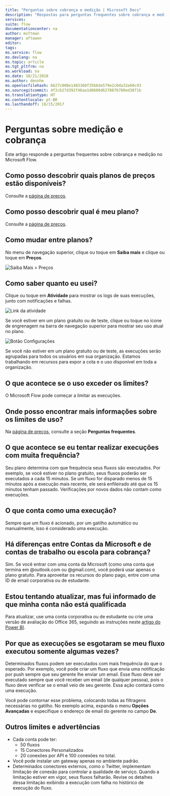 ```yaml
---
title: "Perguntas sobre cobrança e medição | Microsoft Docs"
description: "Respostas para perguntas frequentes sobre cobrança e medição no Microsoft Flow"
services: 
suite: flow
documentationcenter: na
author: msftman
manager: aftowen
editor: 
tags: 
ms.service: flow
ms.devlang: na
ms.topic: article
ms.tgt_pltfrm: na
ms.workload: na
ms.date: 10/21/2016
ms.author: deonhe
ms.openlocfilehash: b627c008e1483360f35b6de579e2c0da32e60c93
ms.sourcegitcommit: 4f2cb27d392f46aa1d8680d6278876780ed3871b
ms.translationtype: HT
ms.contentlocale: pt-BR
ms.lasthandoff: 10/15/2017
---
```

# <a name="billing-and-metering-questions"></a>Perguntas sobre medição e cobrança
Este artigo responde a perguntas frequentes sobre cobrança e medição no Microsoft Flow.

## <a name="where-can-i-find-out-what-pricing-plans-are-available"></a>Como posso descobrir quais planos de preços estão disponíveis?
Consulte a [página de preços](https://flow.microsoft.com/pricing/).

## <a name="where-can-i-find-out-what-my-plan-is"></a>Como posso descobrir qual é meu plano?
Consulte a [página de preços](https://flow.microsoft.com/pricing/).

## <a name="how-do-i-switch-plans"></a>Como mudar entre planos?
No menu de navegação superior, clique ou toque em **Saiba mais** e clique ou toque em **Preços**.

![Saiba Mais > Preços](./media/billing-questions/learn-pricing.png)

## <a name="how-do-i-know-how-much-ive-used"></a>Como saber quanto eu usei?
Clique ou toque em **Atividade** para mostrar os logs de suas execuções, junto com notificações e falhas.

![Link da atividade](./media/billing-questions/activity-link.png)

Se você estiver em um plano gratuito ou de teste, clique ou toque no ícone de engrenagem na barra de navegação superior para mostrar seu uso atual no plano.   

![Botão Configurações](./media/billing-questions/settings.png)

Se você não estiver em um plano gratuito ou de teste, as execuções serão agrupadas para todos os usuários em sua organização. Estamos trabalhando em recursos para expor a cota e o uso disponível em toda a organização.

## <a name="what-happens-if-my-usage-exceeds-the-limits"></a>O que acontece se o uso exceder os limites?
O Microsoft Flow pode começar a limitar as execuções.

## <a name="where-can-i-find-more-information-regarding-the-usage-limits"></a>Onde posso encontrar mais informações sobre os limites de uso?
Na [página de preços](https://flow.microsoft.com/pricing/), consulte a seção **Perguntas frequentes**.

## <a name="what-happens-if-i-try-to-execute-runs-too-frequently"></a>O que acontece se eu tentar realizar execuções com muita frequência?
Seu plano determina com que frequência seus fluxos são executados. Por exemplo, se você estiver no plano gratuito, seus fluxos poderão ser executados a cada 15 minutos. Se um fluxo for disparado menos de 15 minutos após a execução mais recente, ele será enfileirado até que os 15 minutos tenham passado. Verificações por novos dados não contam como execuções.

## <a name="what-counts-as-a-run"></a>O que conta como uma execução?
Sempre que um fluxo é acionado, por um gatilho automático ou manualmente, isso é considerado uma execução.

## <a name="are-there-differences-between-microsoft-accounts-and-work-or-school-accounts-for-billing"></a>Há diferenças entre Contas da Microsoft e de contas de trabalho ou escola para cobrança?
Sim. Se você entrar com uma conta da Microsoft (como uma conta que termina em @outlook.com ou @gmail.com), você poderá usar apenas o plano gratuito. Para aproveitar os recursos do plano pago, entre com uma ID de email corporativa ou de estudante.

## <a name="im-trying-to-upgrade-but-im-told-my-account-isnt-eligible"></a>Estou tentando atualizar, mas fui informado de que minha conta não está qualificada
Para atualizar, use uma conta corporativa ou de estudante ou crie uma versão de avaliação do Office 365, seguindo as instruções neste [artigo do Power BI](https://powerbi.microsoft.com/documentation/powerbi-admin-signing-up-for-power-bi-with-a-new-office-365-trial/).

## <a name="why-did-i-run-out-of-runs-when-my-flow-only-ran-a-few-times"></a>Por que as execuções se esgotaram se meu fluxo executou somente algumas vezes?
Determinados fluxos podem ser executados com mais frequência do que o esperado. Por exemplo, você pode criar um fluxo que envia uma notificação por push sempre que seu gerente lhe enviar um email. Esse fluxo deve ser executado sempre que você receber um email (de qualquer pessoa), pois o fluxo deve verificar se o email veio de seu gerente. Essa ação contará como uma execução.

Você pode contornar esse problema, colocando todas as filtragens necessárias no gatilho. No exemplo acima, expanda o menu **Opções Avançadas** e especifique o endereço de email do gerente no campo **De**.

## <a name="other-limits-and-caveats"></a>Outros limites e advertências
* Cada conta pode ter:
  * 50 fluxos
  * 15 Conectores Personalizados
  * 20 conexões por API e 100 conexões no total.
* Você pode instalar um gateway apenas no ambiente padrão.   
* Determinados conectores externos, como o Twitter, implementam limitação de conexão para controlar a qualidade de serviço. Quando a limitação estiver em vigor, seus fluxos falharão. Revise os detalhes dessa limitação exibindo a execução com falha no histórico de execução do fluxo.

